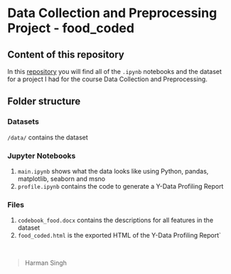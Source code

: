 # Data Collection and Preprocessing Project - food_coded

## Content of this repository

In this [repository](https://github.com/Harmxn02/DCP-Project-food_coded) you will find all of the `.ipynb` notebooks and the dataset for a project I had for the course Data Collection and Preprocessing.

## Folder structure

### Datasets

`/data/` contains the dataset

### Jupyter Notebooks

1. `main.ipynb` shows what the data looks like using Python, pandas, matplotlib, seaborn and msno
2. `profile.ipynb` contains the code to generate a Y-Data Profiling Report

### Files

1. `codebook_food.docx` contains the descriptions for all features in the dataset
2. `food_coded.html` is the exported HTML of the Y-Data Profiling Report`

&nbsp;

> Harman Singh
